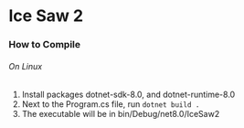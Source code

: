 # Ice Saw 2
### How to Compile
###### On Linux
1. Install packages dotnet-sdk-8.0, and dotnet-runtime-8.0
2. Next to the Program.cs file, run `dotnet build .`
3. The executable will be in bin/Debug/net8.0/IceSaw2
